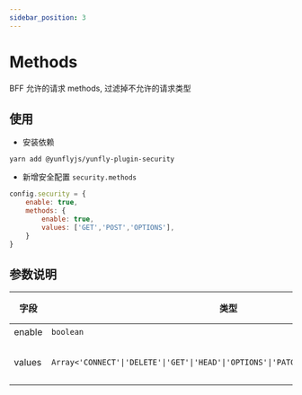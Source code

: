```yaml
---
sidebar_position: 3
---
```


# Methods

BFF 允许的请求 methods, 过滤掉不允许的请求类型

## 使用

- 安装依赖

```shell
yarn add @yunflyjs/yunfly-plugin-security
```

- 新增安全配置 `security.methods`

```js filename="src/config/config.default.ts" {3-6}
config.security = {
    enable: true,
    methods: {
        enable: true,
        values: ['GET','POST','OPTIONS'],
    }
}
```

## 参数说明

| 字段 | 类型 | 必填 |说明 |
| ------ | ------ |------ | ------ |
| enable | `boolean` | 否 | 是否开启 |
| values | `Array<'CONNECT'\|'DELETE'\|'GET'\|'HEAD'\|'OPTIONS'\|'PATCH'\|'POST'\|'PUT'\|'TRACE'>` | 否 | 允许的methods类型 （默认值：['GET','POST','OPTIONS']）|
